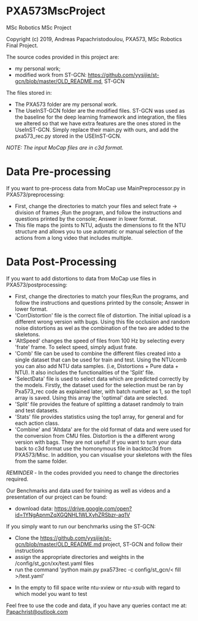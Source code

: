 # PXA573MscProject
MSc Robotics MSc Project

Copyright (c) 2019, Andreas Papachristodoulou, PXA573, MSc Robotics Final Project.

The source codes provided in this project are:
- my personal work;
- modified work from ST-GCN: https://github.com/yysijie/st-gcn/blob/master/OLD_README.md, ST-GCN 

The files stored in:
- The PXA573 folder are my personal work.
- The UseInST-GCN folder are the modified files. ST-GCN was used as the baseline for the deep learning framework 
and integration, the files we altered so that we have extra features are the ones stored in the UseInST-GCN.
Simply replace their main.py with ours, and add the pxa573_rec.py stored in the USEInST-GCN.

*NOTE: The input MoCap files are in c3d format.*

# Data Pre-processing
If you want to pre-process data from MoCap use MainPreprocessor.py in PXA573/preprocessing:
  - First, change the directories to match your files and select frate -> division of frames ;Run the program, 
  and follow the instructions and questions printed by the console; Answer in lower format. 
  - This file maps the joints to NTU, adjusts the dimensions to fit the NTU structure and allows you to use automatic or 
manual selection of the actions from a long video that includes multiple.

# Data Post-Processing
If you want to add distortions to data from MoCap use files in PXA573/postprocessing:
  - First, change the directories to match your files;Run the programs, and follow the instructions and questions printed
  by the console; Answer in lower format. 
  - 'CorrDistortion' file is the correct file of distortion. The initial upload is a different wrong version with bugs. Using 
  this file occlusion and random noise distortions as wel as the combination of the two are added to the skeletons.
  - 'AltSpeed' changes the speed of files from 100 Hz by selecting every 'frate' frame. To select speed, simply adjust frate.
  - 'Comb' file can be used to combine the different files created into a single dataset that can be used for train and test.
  Using the NTUcomb you can also add NTU data samples. (i.e, Distortions + Pure data + NTU). It also includes the 
  functionalities of the 'Split' file.
  - 'SelectData' file is used to select data which are predicted correctly by the models. Firstly, the dataset used for the
  selection must be ran by Pxa573_rec code as explained later, with batch number as 1, so the top1 array is saved. Using this
  array the 'optimal' data are selected.
  - 'Split' file provides the feature of splitting a dataset randmoly to train and test datasets.
  - 'Stats' file provides statistics using the top1 array, for general and for each action class.
  - 'Combine' and 'Altdata' are for the old format of data and were used for the conversion from CMU files. Distortion is the
a different wrong version with bags. They are not useful!
If you want to turn your data back to c3d format use the homonymous file in backtoc3d from PXA573/Misc. In addition, you can
visualise your skeletons with the files from the same folder.

*REMINDER* - In the codes provided you need to change the directories required.

Our Benchmarks and data used for training as well as videos and a presentation of our project can be found:
- download data: https://drive.google.com/open?id=1YNgApnmZqXGQNHL1WLXyhZRSbzr-aq1V

If you simply want to run our benchmarks using the ST-GCN:

- Clone the https://github.com/yysijie/st-gcn/blob/master/OLD_README.md project, ST-GCN and follow their instructions
- assign the appropriate directories and weights in the /config/st_gcn/xx/test.yaml files
- run the command 'python main.py pxa573rec -c config/st_gcn/< fill >/test.yaml'
* In the empty to fill space write ntu-xview or ntu-xsub with regard to which model you want to test
 
Feel free to use the code and data, if you have any queries contact me at: Papachrist@outlook.com
